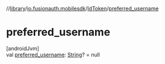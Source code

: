 //[library](../../../index.md)/[io.fusionauth.mobilesdk](../index.md)/[IdToken](index.md)/[preferred_username](preferred_username.md)

# preferred_username

[androidJvm]\
val [preferred_username](preferred_username.md): [String](https://kotlinlang.org/api/latest/jvm/stdlib/kotlin/-string/index.html)? = null
